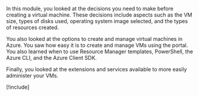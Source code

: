In this module, you looked at the decisions you need to make before creating a virtual machine. These decisions include aspects such as the VM size, types of disks used, operating system image selected, and the types of resources created.

You also looked at the options to create and manage virtual machines in Azure. You saw how easy it is to create and manage VMs using the portal. You also learned when to use Resource Manager templates, PowerShell, the Azure CLI, and the Azure Client SDK.

Finally, you looked at the extensions and services available to more easily administer your VMs.

[!include[](../../../includes/azure-sandbox-cleanup.md)]
